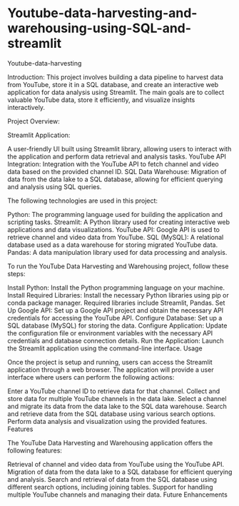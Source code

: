 # Youtube-data-harvesting-and-warehousing-using-SQL-and-streamlit
Youtube-data-harvesting

Introduction: This project involves building a data pipeline to harvest data from YouTube, store it in a SQL database, and create an interactive web application for data analysis using Streamlit. The main goals are to collect valuable YouTube data, store it efficiently, and visualize insights interactively.

Project Overview:

Streamlit Application: 

A user-friendly UI built using Streamlit library, allowing users to interact with the application and perform data retrieval and analysis tasks. YouTube API Integration: Integration with the YouTube API to fetch channel and video data based on the provided channel ID. SQL Data Warehouse: Migration of data from the data lake to a SQL database, allowing for efficient querying and analysis using SQL queries.

The following technologies are used in this project:

Python: The programming language used for building the application and scripting tasks. Streamlit: A Python library used for creating interactive web applications and data visualizations. YouTube API: Google API is used to retrieve channel and video data from YouTube. SQL (MySQL): A relational database used as a data warehouse for storing migrated YouTube data. Pandas: A data manipulation library used for data processing and analysis.

To run the YouTube Data Harvesting and Warehousing project, follow these steps:

Install Python: Install the Python programming language on your machine. Install Required Libraries: Install the necessary Python libraries using pip or conda package manager. Required libraries include Streamlit, Pandas. Set Up Google API: Set up a Google API project and obtain the necessary API credentials for accessing the YouTube API. Configure Database: Set up a SQL database (MySQL) for storing the data. Configure Application: Update the configuration file or environment variables with the necessary API credentials and database connection details. Run the Application: Launch the Streamlit application using the command-line interface. Usage

Once the project is setup and running, users can access the Streamlit application through a web browser. The application will provide a user interface where users can perform the following actions:

Enter a YouTube channel ID to retrieve data for that channel. Collect and store data for multiple YouTube channels in the data lake. Select a channel and migrate its data from the data lake to the SQL data warehouse. Search and retrieve data from the SQL database using various search options. Perform data analysis and visualization using the provided features. Features

The YouTube Data Harvesting and Warehousing application offers the following features:

Retrieval of channel and video data from YouTube using the YouTube API. Migration of data from the data lake to a SQL database for efficient querying and analysis. Search and retrieval of data from the SQL database using different search options, including joining tables. Support for handling multiple YouTube channels and managing their data. Future Enhancements
